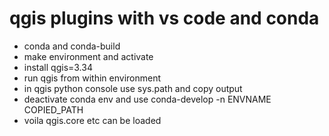# qgis plugins with vs code and conda
  * conda and conda-build
  * make environment and activate
  * install qgis=3.34
  * run qgis from within environment
  * in qgis python console use sys.path and copy output
  * deactivate conda env and use conda-develop -n ENVNAME COPIED_PATH
  * voila qgis.core etc can be loaded

